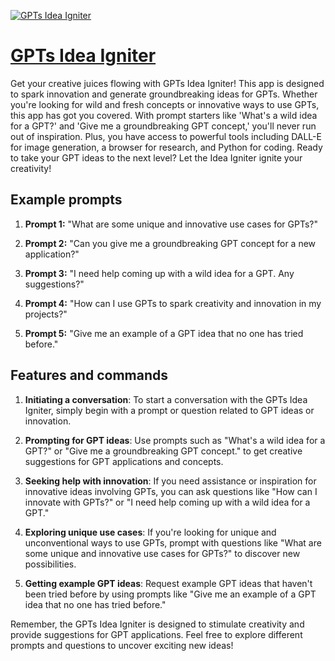[![GPTs Idea Igniter](https://files.oaiusercontent.com/file-oodfbKpmeivg6fXosKflNebt?se=2123-10-16T22%3A24%3A54Z&sp=r&sv=2021-08-06&sr=b&rscc=max-age%3D31536000%2C%20immutable&rscd=attachment%3B%20filename%3Dee8121c7-f8bc-4885-afeb-d1d12f49e15a.png&sig=6hUkujaflXWs2RUfTCE9pUcEv1GdmwHba3rUQB1Ugzo%3D)](https://chat.openai.com/g/g-xL6kZIPQL-gpts-idea-igniter)

# [GPTs Idea Igniter](https://chat.openai.com/g/g-xL6kZIPQL-gpts-idea-igniter)

Get your creative juices flowing with GPTs Idea Igniter! This app is designed to spark innovation and generate groundbreaking ideas for GPTs. Whether you're looking for wild and fresh concepts or innovative ways to use GPTs, this app has got you covered. With prompt starters like 'What's a wild idea for a GPT?' and 'Give me a groundbreaking GPT concept,' you'll never run out of inspiration. Plus, you have access to powerful tools including DALL-E for image generation, a browser for research, and Python for coding. Ready to take your GPT ideas to the next level? Let the Idea Igniter ignite your creativity!

## Example prompts

1. **Prompt 1:** "What are some unique and innovative use cases for GPTs?"

2. **Prompt 2:** "Can you give me a groundbreaking GPT concept for a new application?"

3. **Prompt 3:** "I need help coming up with a wild idea for a GPT. Any suggestions?"

4. **Prompt 4:** "How can I use GPTs to spark creativity and innovation in my projects?"

5. **Prompt 5:** "Give me an example of a GPT idea that no one has tried before."


## Features and commands

1. **Initiating a conversation**: To start a conversation with the GPTs Idea Igniter, simply begin with a prompt or question related to GPT ideas or innovation.

2. **Prompting for GPT ideas**: Use prompts such as "What's a wild idea for a GPT?" or "Give me a groundbreaking GPT concept." to get creative suggestions for GPT applications and concepts.

3. **Seeking help with innovation**: If you need assistance or inspiration for innovative ideas involving GPTs, you can ask questions like "How can I innovate with GPTs?" or "I need help coming up with a wild idea for a GPT."

4. **Exploring unique use cases**: If you're looking for unique and unconventional ways to use GPTs, prompt with questions like "What are some unique and innovative use cases for GPTs?" to discover new possibilities.

5. **Getting example GPT ideas**: Request example GPT ideas that haven't been tried before by using prompts like "Give me an example of a GPT idea that no one has tried before."

Remember, the GPTs Idea Igniter is designed to stimulate creativity and provide suggestions for GPT applications. Feel free to explore different prompts and questions to uncover exciting new ideas!